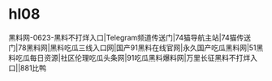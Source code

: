 # hl08
黑料网-0623-黑料不打烊入口|Telegram频道传送门|74猫导航主站|74猫传送门|78黑料网|黑料吃瓜三线入口网|国产91黑料在线官网|永久国产吃瓜黑料网|51黑料吃瓜每日资源|社区伦理吃瓜头条网|91吃瓜黑料爆料网|万里长征黑料不打烊入口||881比鸭

